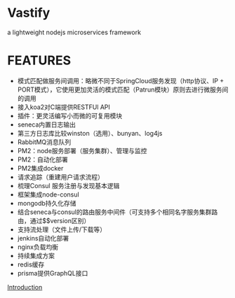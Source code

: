 # Vastify

a lightweight nodejs microservices framework

# FEATURES

- 模式匹配做服务间调用：略微不同于SpringCloud服务发现（http协议、IP + PORT模式），它使用更加灵活的模式匹配（Patrun模块）原则去进行微服务间的调用
- 接入koa2对C端提供RESTFUl API
- 插件：更灵活编写小而微的可复用模块
- seneca内置日志输出
- 第三方日志库比较winston（选用）、bunyan、log4js
- RabbitMQ消息队列
- PM2：node服务部署（服务集群）、管理与监控
- PM2：自动化部署
- PM2集成docker
- 请求追踪（重建用户请求流程）
- 梳理Consul 服务注册与发现基本逻辑
- 框架集成node-consul
- mongodb持久化存储
- 结合seneca与consul的路由服务中间件（可支持多个相同名字服务集群路由，通过$$version区别）
- 支持流处理（文件上传/下载等）
- jenkins自动化部署
- nginx负载均衡
- 持续集成方案
- redis缓存
- prisma提供GraphQL接口

[Introduction](https://blog.qingf.me/?p=734)
